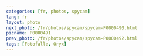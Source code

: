 ```yaml
---
categories: [fr, photos, spycam]
lang: fr
layout: photo
next_photo: /fr/photos/spycam/spycam-P0000490.html
picname: P0000491
prev_photo: /fr/photos/spycam/spycam-P0000492.html
tags: [Fotofalle, Oryx]
---
```

